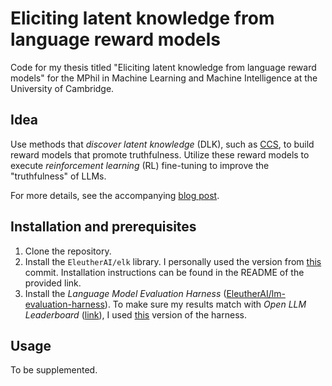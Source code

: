# Eliciting latent knowledge from language reward models

Code for my thesis titled "Eliciting latent knowledge from language reward models" for the MPhil in Machine Learning and Machine Intelligence at the University of Cambridge.


## Idea

Use methods that _discover latent knowledge_ (DLK), such as [CCS](https://arxiv.org/abs/2212.03827), to build reward models that promote truthfulness. Utilize these reward models to execute _reinforcement learning_ (RL) fine-tuning to improve the "truthfulness" of LLMs.

For more details, see the accompanying [blog post](link).


## Installation and prerequisites

1. Clone the repository.
1. Install the `EleutherAI/elk` library. I personally used the version from [this](https://github.com/EleutherAI/elk/tree/a2904e62765fa311b1197505f78fab295e1c87fb) commit. Installation instructions can be found in the README of the provided link.
1. Install the _Language Model Evaluation Harness_ ([EleutherAI/lm-evaluation-harness](https://github.com/EleutherAI/lm-evaluation-harness)). To make sure my results match with _Open LLM Leaderboard_ ([link](https://huggingface.co/spaces/HuggingFaceH4/open_llm_leaderboard)), I used [this](https://github.com/EleutherAI/lm-evaluation-harness/tree/b281b0921b636bc36ad05c0b0b0763bd6dd43463) version of the harness.


## Usage

To be supplemented.

